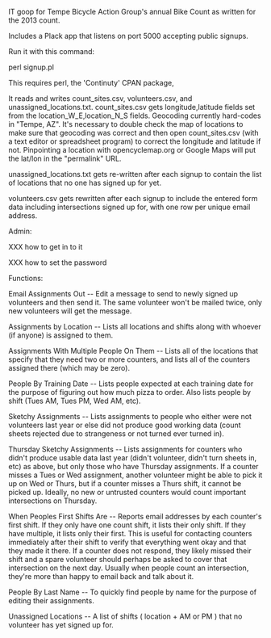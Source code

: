 IT goop for Tempe Bicycle Action Group's annual Bike Count as written for the 2013 count.

Includes a Plack app that listens on port 5000 accepting public signups.

Run it with this command:

perl signup.pl 

This requires perl, the 'Continuty' CPAN package, 

It reads and writes count_sites.csv, volunteers.csv, and unassigned_locations.txt.
count_sites.csv gets longitude,latitude fields set from the location_W_E,location_N_S fields.
Geocoding currently hard-codes in "Tempe, AZ".
It's necessary to double check the map of locations to make sure that geocoding was correct
and then open count_sites.csv (with a text editor or spreadsheet program) to correct the
longitude and latitude if not.  Pinpointing a location with opencyclemap.org or Google
Maps will put the lat/lon in the "permalink" URL.

unassigned_locations.txt gets re-written after each signup to contain the list of locations
that no one has signed up for yet.

volunteers.csv gets rewritten after each signup to include the entered form data including
intersections signed up for, with one row per unique email address.

Admin:

XXX how to get in to it

XXX how to set the password

Functions:

Email Assignments Out -- Edit a message to send to newly signed up volunteers and then send it.
The same volunteer won't be mailed twice, only new volunteers will get the message.

Assignments by Location -- Lists all locations and shifts along with whoever (if anyone)
is assigned to them.

Assignments With Multiple People On Them -- Lists all of the locations that specify that
they need two or more counters, and lists all of the counters assigned there (which may
be zero).

People By Training Date -- Lists people expected at each training date for the purpose of
figuring out how much pizza to order.  Also lists people by shift (Tues AM, Tues PM, Wed AM,
etc).

Sketchy Assignments -- Lists assignments to people who either were not volunteers last year or
else did not produce good working data (count sheets rejected due to strangeness or not turned
ever turned in).

Thursday Sketchy Assignments -- Lists assignments for counters who didn't produce usable data
last year (didn't volunteer, didn't turn sheets in, etc) as above, but only those who have
Thursday assignments.  If a counter misses a Tues or Wed assignment, another volunteer might
be able to pick it up on Wed or Thurs, but if a counter misses a Thurs shift, it cannot be
picked up.  Ideally, no new or untrusted counters would count important intersections on
Thursday.

When Peoples First Shifts Are -- Reports email addresses by each counter's first shift.
If they only have one count shift, it lists their only shift.  If they have multiple, it
lists only their first.  This is useful for contacting counters immediately after their
shift to verify that everything went okay and that they made it there.  If a counter does
not respond, they likely missed their shift and a spare volunteer should perhaps be
asked to cover that intersection on the next day.  Usually when people count an intersection,
they're more than happy to email back and talk about it.

People By Last Name -- To quickly find people by name for the purpose of editing their assignments.

Unassigned Locations -- A list of shifts ( location + AM or PM ) that no volunteer has yet
signed up for.

